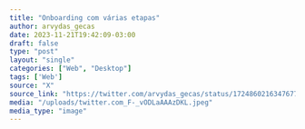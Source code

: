 ```yaml
---
title: "Onboarding com várias etapas"
author: arvydas_gecas
date: 2023-11-21T19:42:09-03:00
draft: false
type: "post"
layout: "single"
categories: ["Web", "Desktop"]
tags: ['Web']
source: "X"
source_link: "https://twitter.com/arvydas_gecas/status/1724860216347677148/photo/1"
media: "/uploads/twitter.com_F-_vODLaAAAzDKL.jpeg"
media_type: "image"
---
```


